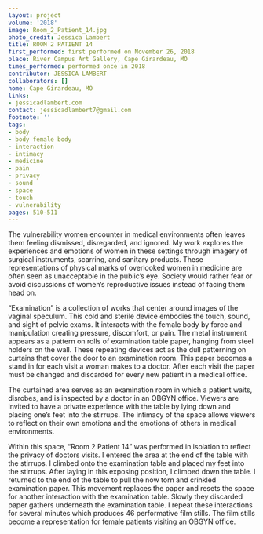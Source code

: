 ```yaml
---
layout: project
volume: '2018'
image: Room_2_Patient_14.jpg
photo_credit: Jessica Lambert
title: ROOM 2 PATIENT 14
first_performed: first performed on November 26, 2018
place: River Campus Art Gallery, Cape Girardeau, MO
times_performed: performed once in 2018
contributor: JESSICA LAMBERT
collaborators: []
home: Cape Girardeau, MO
links:
- jessicadlambert.com
contact: jessicadlambert7@gmail.com
footnote: ''
tags:
- body
- body female body
- interaction
- intimacy
- medicine
- pain
- privacy
- sound
- space
- touch
- vulnerability
pages: 510-511
---
```




The vulnerability women encounter in medical environments often leaves them feeling dismissed, disregarded, and ignored. My work explores the experiences and emotions of women in these settings through imagery of surgical instruments, scarring, and sanitary products. These representations of physical marks of overlooked women in medicine are often seen as unacceptable in the public’s eye. Society would rather fear or avoid discussions of women’s reproductive issues instead of facing them head on.

“Examination” is a collection of works that center around images of the vaginal speculum. This cold and sterile device embodies the touch, sound, and sight of pelvic exams. It interacts with the female body by force and manipulation creating pressure, discomfort, or pain. The metal instrument appears as a pattern on rolls of examination table paper, hanging from steel holders on the wall. These repeating devices act as the dull patterning on curtains that cover the door to an examination room. This paper becomes a stand in for each visit a woman makes to a doctor. After each visit the paper must be changed and discarded for every new patient in a medical office.

The curtained area serves as an examination room in which a patient waits, disrobes, and is inspected by a doctor in an OBGYN office. Viewers are invited to have a private experience with the table by lying down and placing one’s feet into the stirrups. The intimacy of the space allows viewers to reflect on their own emotions and the emotions of others in medical environments.

Within this space, “Room 2 Patient 14” was performed in isolation to reflect the privacy of doctors visits. I entered the area at the end of the table with the stirrups. I climbed onto the examination table and placed my feet into the stirrups. After laying in this exposing position, I climbed down the table. I returned to the end of the table to pull the now torn and crinkled examination paper. This movement replaces the paper and resets the space for another interaction with the examination table. Slowly they discarded paper gathers underneath the examination table. I repeat these interactions for several minutes which produces 46 performative film stills. The film stills become a representation for female patients visiting an OBGYN office.
